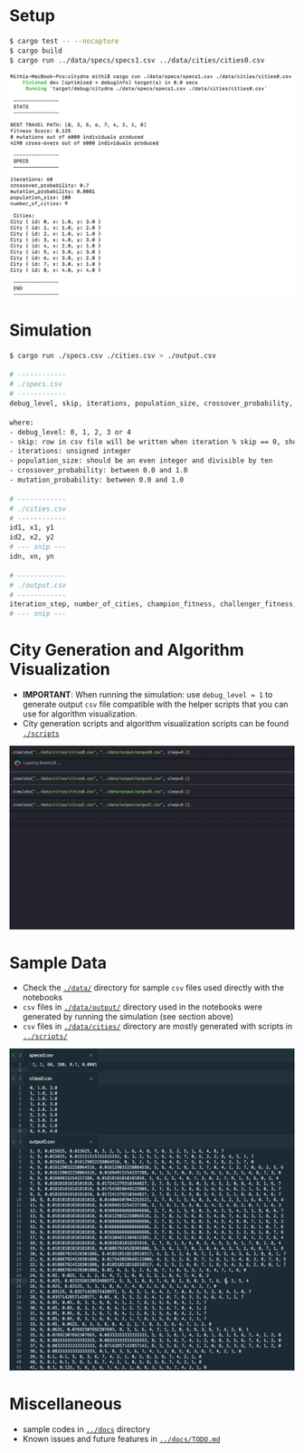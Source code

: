 
# Setup
```bash
$ cargo test -- --nocapture
$ cargo build
$ cargo run ../data/specs/specs1.csv ../data/cities/cities0.csv
```

![](../docs/img/docs2.png)

# Simulation
```bash
$ cargo run ./specs.csv ./cities.csv > ./output.csv

# ------------
# ./specs.csv
# ------------
debug_level, skip, iterations, population_size, crossover_probability, mutation_probability

where:
- debug_level: 0, 1, 2, 3 or 4
- skip: row in csv file will be written when iteration % skip == 0, should be unsigned integer >= 1
- iterations: unsigned integer
- population_size: should be an even integer and divisible by ten
- crossover_probability: between 0.0 and 1.0
- mutation_probability: between 0.0 and 1.0

# ------------
# ./cities.csv
# ------------
id1, x1, y1
id2, x2, y2
# --- snip ---
idn, xn, yn

# ------------
# ./output.csv
# ------------
iteration_step, number_of_cities, champion_fitness, challenger_fitness, champion_dna, challenger_dna
# --- snip ---

```

# City Generation and Algorithm Visualization
- **IMPORTANT**: When running the simulation: use `debug_level = 1` to generate output `csv` file compatible with the helper scripts that you can use for algorithm visualization.
- City generation scripts and algorithm visualization scripts can be found [`./scripts`](../scripts/)

![](../docs/gif/sim0.gif)

# Sample Data
- Check the [`./data/`](./data/) directory for sample `csv` files used directly with the notebooks
- `csv` files in [`./data/output/`](./data/output/) directory used in the notebooks were generated by running the simulation (see section above)
- `csv` files in [`./data/cities/`](./data/cities/) directory are mostly generated with scripts in [`../scripts/`](../scripts/)

![](../docs/img/docs1.png)

# Miscellaneous
- sample codes in [`../docs`](../docs) directory
- Known issues and future features in [`../docs/TODO.md`](../docs/TODO.md)


